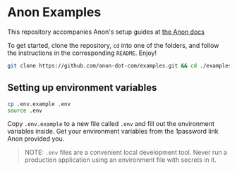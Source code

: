 # Anon Examples

This repository accompanies Anon's setup guides at [the Anon docs](https://docs.anon.com/)

To get started, clone the repository, `cd` into one of the folders,
and follow the instructions in the corresponding `README`. Enjoy!

```sh
git clone https://github.com/anon-dot-com/examples.git && cd ./examples
```

## Setting up environment variables

```bash
cp .env.example .env
source .env
```

Copy `.env.example` to a new file called `.env` and fill out the environment variables inside.
Get your environment variables from the 1password link Anon provided you.

> NOTE: `.env` files are a convenient local development tool. Never run a production application
> using an environment file with secrets in it.
>
